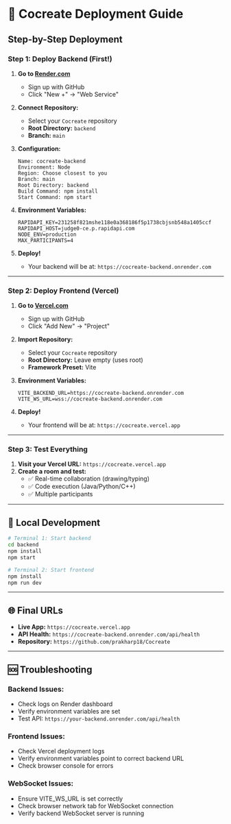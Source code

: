 # 🚀 Cocreate Deployment Guide

## **Step-by-Step Deployment**

### **Step 1: Deploy Backend (First!)**

1. **Go to [Render.com](https://render.com)**
   - Sign up with GitHub
   - Click "New +" → "Web Service"

2. **Connect Repository:**
   - Select your `Cocreate` repository
   - **Root Directory:** `backend`
   - **Branch:** `main`

3. **Configuration:**
   ```
   Name: cocreate-backend
   Environment: Node
   Region: Choose closest to you
   Branch: main
   Root Directory: backend
   Build Command: npm install
   Start Command: npm start
   ```

4. **Environment Variables:**
   ```
   RAPIDAPI_KEY=231258f821mshe118e0a368186f5p1738cbjsnb548a1405ccf
   RAPIDAPI_HOST=judge0-ce.p.rapidapi.com
   NODE_ENV=production
   MAX_PARTICIPANTS=4
   ```

5. **Deploy!** 
   - Your backend will be at: `https://cocreate-backend.onrender.com`

---

### **Step 2: Deploy Frontend (Vercel)**

1. **Go to [Vercel.com](https://vercel.com)**
   - Sign up with GitHub
   - Click "Add New" → "Project"

2. **Import Repository:**
   - Select your `Cocreate` repository
   - **Root Directory:** Leave empty (uses root)
   - **Framework Preset:** Vite

3. **Environment Variables:**
   ```
   VITE_BACKEND_URL=https://cocreate-backend.onrender.com
   VITE_WS_URL=wss://cocreate-backend.onrender.com
   ```

4. **Deploy!**
   - Your frontend will be at: `https://cocreate.vercel.app`

---

### **Step 3: Test Everything**

1. **Visit your Vercel URL:** `https://cocreate.vercel.app`
2. **Create a room and test:**
   - ✅ Real-time collaboration (drawing/typing)
   - ✅ Code execution (Java/Python/C++)
   - ✅ Multiple participants

---

## **🔧 Local Development**

```bash
# Terminal 1: Start backend
cd backend
npm install
npm start

# Terminal 2: Start frontend  
npm install
npm run dev
```

---

## **🌐 Final URLs**

- **Live App:** `https://cocreate.vercel.app`
- **API Health:** `https://cocreate-backend.onrender.com/api/health`
- **Repository:** `https://github.com/prakharp18/Cocreate`

---

## **🆘 Troubleshooting**

### Backend Issues:
- Check logs on Render dashboard
- Verify environment variables are set
- Test API: `https://your-backend.onrender.com/api/health`

### Frontend Issues:
- Check Vercel deployment logs
- Verify environment variables point to correct backend URL
- Check browser console for errors

### WebSocket Issues:
- Ensure VITE_WS_URL is set correctly
- Check browser network tab for WebSocket connection
- Verify backend WebSocket server is running
